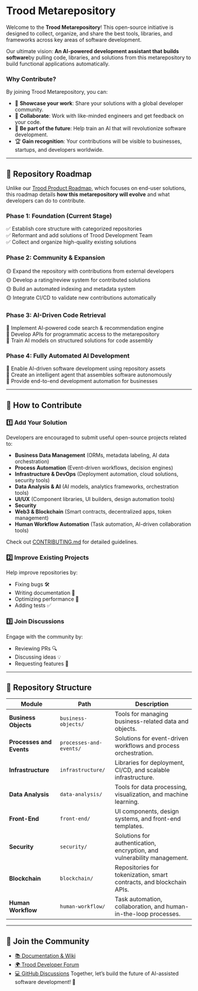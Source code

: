 # Trood Metarepository

Welcome to the **Trood Metarepository**! This open-source initiative is designed to collect, organize, and share the best tools, libraries, and frameworks across key areas of software development.

Our ultimate vision: **An AI-powered development assistant that builds software**by pulling code, libraries, and solutions from this metarepository to build functional applications automatically.

### Why Contribute?

By joining Trood Metarepository, you can:

- 🚀 **Showcase your work**: Share your solutions with a global developer community.
- 🤝 **Collaborate**: Work with like-minded engineers and get feedback on your code.
- 🎯 **Be part of the future**: Help train an AI that will revolutionize software development.
- 🏆 **Gain recognition**: Your contributions will be visible to businesses, startups, and developers worldwide.

---

## 📌 Repository Roadmap

Unlike our [Trood Product Roadmap](ROADMAP.md), which focuses on end-user solutions, this roadmap details **how this metarepository will evolve** and what developers can do to contribute.

### **Phase 1: Foundation (Current Stage)**

✅ Establish core structure with categorized repositories  
✅ Reformant and add solutions of Trood Development Team  
✅ Collect and organize high-quality existing solutions

### **Phase 2: Community & Expansion**

🟡 Expand the repository with contributions from external developers  
🟡 Develop a rating/review system for contributed solutions  
🟡 Build an automated indexing and metadata system  
🟡 Integrate CI/CD to validate new contributions automatically

### **Phase 3: AI-Driven Code Retrieval**

🔵 Implement AI-powered code search & recommendation engine  
🔵 Develop APIs for programmatic access to the metarepository  
🔵 Train AI models on structured solutions for code assembly

### **Phase 4: Fully Automated AI Development**

🔴 Enable AI-driven software development using repository assets  
🔴 Create an intelligent agent that assembles software autonomously  
🔴 Provide end-to-end development automation for businesses

---

## 🔧 How to Contribute

### 1️⃣ Add Your Solution

Developers are encouraged to submit useful open-source projects related to:

- **Business Data Management** (ORMs, metadata labeling, AI data orchestration)
- **Process Automation** (Event-driven workflows, decision engines)
- **Infrastructure & DevOps** (Deployment automation, cloud solutions, security tools)
- **Data Analysis & AI** (AI models, analytics frameworks, orchestration tools)
- **UI/UX** (Component libraries, UI builders, design automation tools)
- **Security**
- **Web3 & Blockchain** (Smart contracts, decentralized apps, token management)
- **Human Workflow Automation** (Task automation, AI-driven collaboration tools)

Check out [CONTRIBUTING.md](CONTRIBUTING.md) for detailed guidelines.

### 2️⃣ Improve Existing Projects

Help improve repositories by:

- Fixing bugs 🛠️
- Writing documentation 📖
- Optimizing performance 🚀
- Adding tests ✅

### 3️⃣ Join Discussions

Engage with the community by:

- Reviewing PRs 🔍
- Discussing ideas 💡
- Requesting features 🎯

---

## 📂 Repository Structure

| **Module**                | **Path**                         | **Description**                                         |
|--------------------------|-----------------------------------|---------------------------------------------------------|
| **Business Objects**      | `business-objects/`              | Tools for managing business-related data and objects.   |
| **Processes and Events**  | `processes-and-events/`          | Solutions for event-driven workflows and process orchestration. |
| **Infrastructure**        | `infrastructure/`                | Libraries for deployment, CI/CD, and scalable infrastructure. |
| **Data Analysis**         | `data-analysis/`                 | Tools for data processing, visualization, and machine learning. |
| **Front-End**             | `front-end/`                     | UI components, design systems, and front-end templates. |
| **Security**              | `security/`                      | Solutions for authentication, encryption, and vulnerability management. |
| **Blockchain**            | `blockchain/`                    | Repositories for tokenization, smart contracts, and blockchain APIs. |
| **Human Workflow**        | `human-workflow/`                | Task automation, collaboration, and human-in-the-loop processes. |

---

## 💬 Join the Community

- [📚 Documentation & Wiki](https://trood.com/teamspace)
- [🌍 Trood Developer Forum](https://trood.com/launchpad)
- [💻 GitHub Discussions](https://github.com/TroodInc/metarepo/discussions)
  Together, let’s build the future of AI-assisted software development! 🚀
